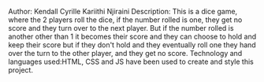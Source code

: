 Author: Kendall Cyrille Kariithi Njiraini Description: This is a dice game, where the 2 players roll the dice, if the number rolled is one, they get no score and they turn over to the next player. But if the number rolled is another other than 1 it becomes their score and they can choose to hold and keep their score but if they don't hold and they eventually roll one they hand over the turn to the other player, and they get no score. Technology and languages used:HTML, CSS and JS have been used to create and style this project.
